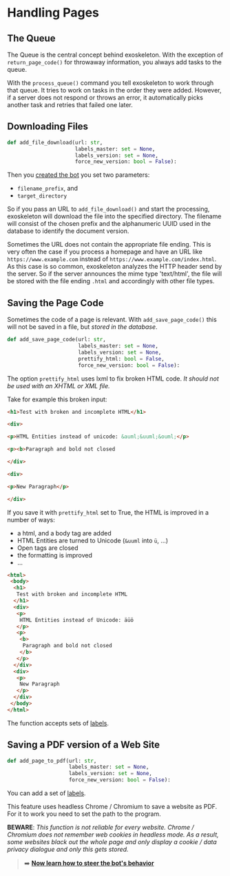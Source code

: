 # Handling Pages

## The Queue

The Queue is the central concept behind exoskeleton. With the exception of `return_page_code()` for throwaway information, you always add tasks to the queue.

With the `process_queue()` command you tell exoskeleton to work through that queue. It tries to work on tasks in the order they were added. However, if a server does not respond or throws an error, it automatically picks another task and retries that failed one later.



## Downloading Files

```python
def add_file_download(url: str,
                      labels_master: set = None,
                      labels_version: set = None,
                      force_new_version: bool = False):
```

Then you [created the bot](create-a-bot.md) you set two parameters:
* `filename_prefix`, and
* `target_directory`

So if you pass an URL to `add_file_download()` and start the processing, exoskeleton will download the file into the specified directory. The filename will consist of the chosen prefix and the alphanumeric UUID used in the database to identify the document version.

Sometimes the URL does not contain the appropriate file ending. This is very often the case if you process a homepage and have an URL like `https://www.example.com` instead of `https://www.example.com/index.html`. As this case is so common, exoskeleton analyzes the HTTP header send by the server. So if the server announces the mime type 'text/html', the file will be stored with the file ending `.html` and accordingly with other file types.


## Saving the Page Code

Sometimes the code of a page is relevant. With `add_save_page_code()` this will not be saved in a file, but *stored in the database*.

```python
def add_save_page_code(url: str,
                       labels_master: set = None,
                       labels_version: set = None,
                       prettify_html: bool = False,
                       force_new_version: bool = False):
```

The option `prettify_html` uses lxml to fix broken HTML code. *It should not be used with an XHTML or XML file.*

Take for example this broken input:
```html
<h1>Test with broken and incomplete HTML</h1>

<div>

<p>HTML Entities instead of unicode: &auml;&uuml;&ouml;</p>

<p><b>Paragraph and bold not closed

</div>

<div>

<p>New Paragraph</p>

</div>
```

If you save it with `prettify_html` set to True, the HTML is improved in a number of ways:

* a html, and a body tag are added
* HTML Entities are turned to Unicode (`&uuml` into `ü`, ...)
* Open tags are closed
* the formatting is improved
* ...


```html
<html>
 <body>
  <h1>
   Test with broken and incomplete HTML
  </h1>
  <div>
   <p>
    HTML Entities instead of Unicode: äüö
   </p>
   <p>
    <b>
     Paragraph and bold not closed
    </b>
   </p>
  </div>
  <div>
   <p>
    New Paragraph
   </p>
  </div>
 </body>
</html>
```


The function accepts sets of [labels](versions-and-labels.md "How to use labels").



## Saving a PDF version of a Web Site

```python
def add_page_to_pdf(url: str,
                    labels_master: set = None,
                    labels_version: set = None,
                    force_new_version: bool = False):
```

You can add a set of [labels](versions-and-labels.md "How to use labels").

This feature uses headless Chrome / Chromium to save a website as PDF. For it to work you need to set the path to the program.

**BEWARE**: *This function is not reliable for every website. Chrome / Chromium does not remember web cookies in headless mode. As a result, some websites black out the whole page and only display a cookie / data privacy dialogue and only this gets stored.*


> :arrow_right: **[Now learn how to steer the bot's behavior](behavior-settings.md)**
